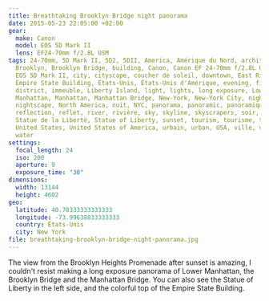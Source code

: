 ```yaml
---
title: Breathtaking Brooklyn Bridge night panorama
date: 2015-05-23 22:05:00 +02:00
gear:
  make: Canon
  model: EOS 5D Mark II
  lens: EF24-70mm f/2.8L USM
tags: 24-70mm, 5D Mark II, 5D2, 5DII, America, Amérique du Nord, architecture,
  Brooklyn, Brooklyn Bridge, building, Canon, Canon EF 24-70mm f/2.8L USM, Canon
  EOS 5D Mark II, city, cityscape, coucher de soleil, downtown, East River, eau,
  Empire State Building, États-Unis, États-Unis d'Amérique, evening, financial
  district, immeuble, Liberty Island, light, lights, long exposure, Lower
  Manhattan, Manhattan, Manhattan Bridge, New-York, New-York City, night,
  nightscape, North America, nuit, NYC, panorama, panoramic, panoramique,
  reflection, reflet, river, rivière, sky, skyline, skyscrapers, soir, soleil,
  Statue de la Liberté, Statue of Liberty, sunset, tourism, tourisme, travel,
  United States, United States of America, urbain, urban, USA, ville, voyage,
  water
settings:
  focal_length: 24
  iso: 200
  aperture: 9
  exposure_time: "30"
dimensions:
  width: 13144
  height: 4602
geo:
  latitude: 40.70333333333333
  longitude: -73.99638833333333
  country: États-Unis
  city: New York
file: breathtaking-brooklyn-bridge-night-panorama.jpg
---
```


The view from the Brooklyn Heights Promenade after sunset is amazing, I couldn't resist making a long exposure panorama of Lower Manhattan, the Brooklyn Bridge and the Manhattan Bridge. You can also see the Statue of Liberty in the left side, and the colorful top of the Empire State Building.
